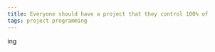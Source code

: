 ```yaml
---
title: Everyone should have a project that they control 100% of
tags: project programming
---
```


ing